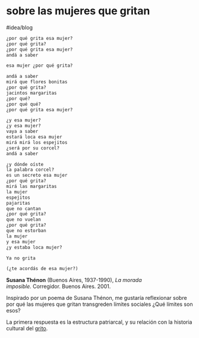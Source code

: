# sobre las mujeres que gritan

\#idea/blog

````txt
¿por qué grita esa mujer?  
¿por qué grita?  
¿por qué grita esa mujer?  
andá a saber 

esa mujer ¿por qué grita?

andá a saber  
mirá que flores bonitas  
¿por qué grita?  
jacintos margaritas  
¿por qué?  
¿por qué qué?  
¿por qué grita esa mujer?

¿y esa mujer?  
¿y esa mujer?  
vaya a saber  
estará loca esa mujer  
mirá mirá los espejitos  
¿será por su corcel?  
andá a saber

¿y dónde oíste  
la palabra corcel?  
es un secreto esa mujer  
¿por qué grita?  
mirá las margaritas  
la mujer  
espejitos  
pajaritas  
que no cantan  
¿por qué grita?  
que no vuelan  
¿por qué grita?  
que no estorban  
la mujer  
y esa mujer  
¿y estaba loca mujer?

Ya no grita

(¿te acordás de esa mujer?)
````

**Susana Thénon** (Buenos Aires, 1937-1990), *La morada imposible.* Corregidor. Buenos Aires. 2001.

Inspirado por un poema de Susana Thénon, me gustaría reflexionar sobre por qué las mujeres que gritan transgreden límites sociales ¿Qué límites son esos?

La primera respuesta es la estructura patriarcal, y su relación con la historia cultural del [grito](grito.md).
